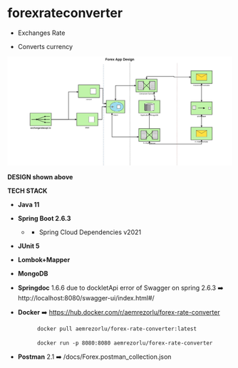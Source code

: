 # forexrateconverter

- Exchanges Rate

- Converts currency


![](/docs/fxRateDesign.jpg?raw=true "Title")

**DESIGN shown above**

**TECH STACK**
- **Java 11**
- **Spring Boot 2.6.3**
    - + Spring Cloud Dependencies v2021 
- **JUnit 5**
- **Lombok+Mapper**
- **MongoDB**
- **Springdoc** 1.6.6 due to dockletApi error of Swagger on spring 2.6.3 :arrow_right: http://localhost:8080/swagger-ui/index.html#/
- **Docker** :arrow_right: https://hub.docker.com/r/aemrezorlu/forex-rate-converter

			docker pull aemrezorlu/forex-rate-converter:latest
	
			docker run -p 8080:8080 aemrezorlu/forex-rate-converter
- **Postman** 2.1 :arrow_right: /docs/Forex.postman_collection.json

